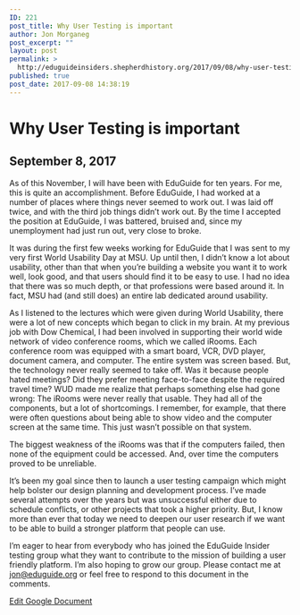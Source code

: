 ```yaml
---
ID: 221
post_title: Why User Testing is important
author: Jon Morganeg
post_excerpt: ""
layout: post
permalink: >
  http://eduguideinsiders.shepherdhistory.org/2017/09/08/why-user-testing-is-important/
published: true
post_date: 2017-09-08 14:38:19
---
```

<h1>Why User Testing is important</h1>
<h2>September 8, 2017</h2>
As of this November, I will have been with EduGuide for ten years. For me, this is quite an accomplishment. Before EduGuide, I had worked at a number of places where things never seemed to work out. I was laid off twice, and with the third job things didn’t work out. By the time I accepted the position at EduGuide, I was battered, bruised and, since my unemployment had just run out, very close to broke.

It was during the first few weeks working for EduGuide that I was sent to my very first World Usability Day at MSU. Up until then, I didn’t know a lot about usability, other than that when you’re building a website you want it to work well, look good, and that users should find it to be easy to use. I had no idea that there was so much depth, or that professions were based around it. In fact, MSU had (and still does) an entire lab dedicated around usability.

As I listened to the lectures which were given during World Usability, there were a lot of new concepts which began to click in my brain. At my previous job with Dow Chemical, I had been involved in supporting their world wide network of video conference rooms, which we called iRooms. Each conference room was equipped with a smart board, VCR, DVD player, document camera, and computer. The entire system was screen based. But, the technology never really seemed to take off. Was it because people hated meetings? Did they prefer meeting face-to-face despite the required travel time? WUD made me realize that perhaps something else had gone wrong: The iRooms were never really that usable. They had all of the components, but a lot of shortcomings. I remember, for example, that there were often questions about being able to show video and the computer screen at the same time. This just wasn’t possible on that system.

The biggest weakness of the iRooms was that if the computers failed, then none of the equipment could be accessed. And, over time the computers proved to be unreliable.

It’s been my goal since then to launch a user testing campaign which might help bolster our design planning and development process. I’ve made several attempts over the years but was unsuccessful either due to schedule conflicts, or other projects that took a higher priority. But, I know more than ever that today we need to deepen our user research if we want to be able to build a stronger platform that people can use.

I’m eager to hear from everybody who has joined the EduGuide Insider testing group what they want to contribute to the mission of building a user friendly platform. I’m also hoping to grow our group. Please contact me at <a href="mailto:jon@eduguide.org">jon@eduguide.org</a> or feel free to respond to this document in the comments.

<a href="https://docs.google.com/document/d/11S4IsjF_JQASZqpeu26E1re6RDonQqQzxItR_e6pdik/edit?usp=sharing">Edit Google Document</a>